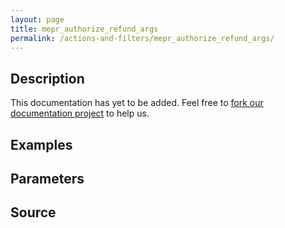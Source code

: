 ```yaml
---
layout: page
title: mepr_authorize_refund_args
permalink: /actions-and-filters/mepr_authorize_refund_args/
---
```


## Description

This documentation has yet to be added. Feel free to [fork our documentation project](https://github.com/caseproof/memberpress-docs) to help us.

## Examples


## Parameters


## Source

